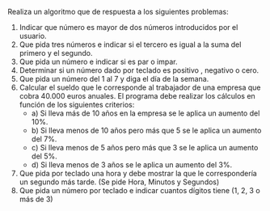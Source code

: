 Realiza un algoritmo que de respuesta a los siguientes problemas:

1. Indicar que número es mayor de dos números introducidos por el usuario. 
2. Que pida tres números e indicar si el tercero es igual a la suma del primero y el segundo. 
3. Que pida un número e indicar si es par o impar. 
4. Determinar si un número dado por teclado es positivo , negativo o cero. 
5. Que pida un número del 1 al 7 y diga el día de la semana.
6. Calcular el sueldo que le corresponde al trabajador de una empresa que cobra 40.000 euros anuales. El programa debe realizar los cálculos en función de los siguientes criterios: 
	- a) Si lleva más de 10 años en la empresa se le aplica un aumento del 10%. 
	- b) Si lleva menos de 10 años pero más que 5 se le aplica un aumento del 7%. 
	- c) Si lleva menos de 5 años pero más que 3 se le aplica un aumento del 5%. 
	- d) Si lleva menos de 3 años se le aplica un aumento del 3%. 
7. Que pida por teclado una hora y debe mostrar la que le correspondería un segundo más tarde. (Se pide Hora, Minutos y Segundos)
8. Que pida un número por teclado e indicar cuantos dígitos tiene (1, 2, 3 o más de 3)